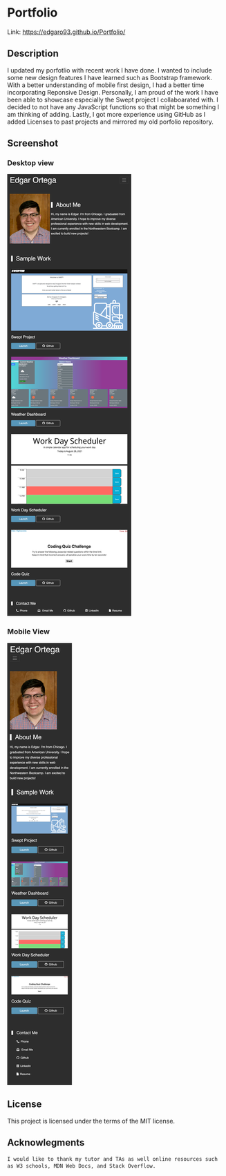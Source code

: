 # Portfolio
Link: https://edgaro93.github.io/Portfolio/

## Description
I updated my porfotlio with recent work I have done. I wanted to include some new design features I have learned such as Bootstrap framework. With a better understanding of mobile first design, I had a better time incorporating Reponsive Design. Personally, I am proud of the work I have been able to showcase especially the Swept project I collaboarated with. I decided to not have any JavaScript functions so that might be something I am thinking of adding. Lastly, I got more experience using GitHub as I added Licenses to past projects and mirrored my old porfolio repository.


## Screenshot
### Desktop view
![plot](Assets/Images/desktop.png)

### Mobile View
![plot](Assets/Images/mobile.png)

## License
This project is licensed under the terms of the MIT license.

## Acknowlegments
~~~
I would like to thank my tutor and TAs as well online resources such as W3 schools, MDN Web Docs, and Stack Overflow.
~~~